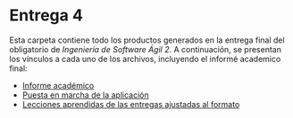 # Entrega 4

Esta carpeta contiene todo los productos generados en la entrega final del obligatorio de _Ingeniería de Software Ágil 2_. A continuación, se presentan los vínculos a cada uno de los archivos, incluyendo el informé academico final:


- [Informe académico](./Informe%20académico.pdf)
- [Puesta en marcha de la aplicación](./PuestaEnMarcha)
- [Lecciones aprendidas de las entregas ajustadas al formato](./Lecciones%20aprendidas%20de%20las%20entregas%20ajustadas%20al%20formato.pdf)
